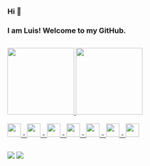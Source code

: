 <!--
**L0uFelps/L0uFelps** is a ✨ _special_ ✨ repository because its `README.md` (this file) appears on your GitHub profile.

Here are some ideas to get you started:

- 🔭 I’m currently working on ...
- 🌱 I’m currently learning ...
- 👯 I’m looking to collaborate on ...
- 🤔 I’m looking for help with ...
- 💬 Ask me about ...
- 📫 How to reach me: ...
- 😄 Pronouns: ...
- ⚡ Fun fact: ...
-->

### Hi 👋 
### I am Luis! Welcome to my GitHub.

##
<div>
  <a href="https://github.com/L0uFelps">
  <img height="150em" src="https://github-readme-stats.vercel.app/api?username=L0uFelps&show_icons=true&theme=highcontrast&include_all_commits=true&count_private=true"/>
  <img height="150em" src="https://github-readme-stats.vercel.app/api/top-langs/?username=L0uFelps&layout=compact&langs_count=7&theme=highcontrast"/>
</div>
  
<div style="display: inline_block"><br>
<img src="https://cdn.jsdelivr.net/gh/devicons/devicon/icons/python/python-original.svg" heigth="30" width="30" /> - 
<img src="https://cdn.jsdelivr.net/gh/devicons/devicon/icons/java/java-original.svg" heigth="30" width="30" /> - 
<img src="https://cdn.jsdelivr.net/gh/devicons/devicon/icons/javascript/javascript-original.svg" heigth="30" width="30" /> - 
<img src="https://cdn.jsdelivr.net/gh/devicons/devicon/icons/html5/html5-original.svg" heigth="30" width="30" /> - 
<img src="https://cdn.jsdelivr.net/gh/devicons/devicon/icons/css3/css3-original.svg" heigth="30" width="30" /> - 
<img src="https://cdn.jsdelivr.net/gh/devicons/devicon/icons/django/django-plain.svg" heigth="30" width="30" /> - 
<img src="https://cdn.jsdelivr.net/gh/devicons/devicon/icons/mongodb/mongodb-original.svg" heigth="30" width="30" />
</div>

##

[<img src="https://img.shields.io/badge/twitter-%231DA1F2.svg?&style=for-the-badge&logo=twitter&logoColor=white" />](https://twitter.com/L0uFelps) [<img src="https://img.shields.io/badge/linkedin-%230077B5.svg?&style=for-the-badge&logo=linkedin&logoColor=white" />](https://www.linkedin.com/in/luis-felipe-f-silva/) 

 
